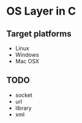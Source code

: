 # OS Layer in C

## Target platforms

* Linux
* Windows
* Mac OSX

## TODO

* socket
* url
* library
* xml
